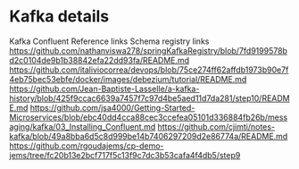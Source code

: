 # Kafka details

Kafka Confluent Reference links
Schema registry links
https://github.com/nathanviswa278/springKafkaRegistry/blob/7fd9199578bd2c0104de9b1b38842efa22dd93fa/README.md
https://github.com/italiviocorrea/devops/blob/75ce274ff62affdb1973b90e7f4eb75bec53ebfe/docker/images/debezium/tutorial/README.md
https://github.com/Jean-Baptiste-Lasselle/a-kafka-history/blob/425f9ccac6639a7457f7c97d4be5aed11d7da281/step10/README.md
https://github.com/jsa4000/Getting-Started-Microservices/blob/ebc40dd4cca88cec3ccefea05101d336884fb26b/messaging/kafka/03_Installing_Confluent.md
https://github.com/cjimti/notes-kafka/blob/49a8bba6d5c8d999be14b7406297209d2e86774a/README.md
https://github.com/rgoudajems/cp-demo-jems/tree/fc20b13e2bcf717f5c13f9c7dc3b53cafa4f4db5/step9
